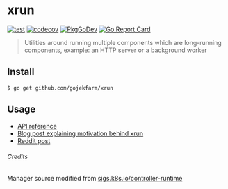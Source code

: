 # xrun 

[![test][github-workflow-badge]][github-workflow]
[![codecov][coverage-badge]][codecov]
[![PkgGoDev][pkg-go-dev-xrun-badge]][pkg-go-dev-xrun]
[![Go Report Card][go-report-card-badge]][go-report-card]

> Utilities around running multiple components
> which are long-running components, example: 
> an HTTP server or a background worker

## Install

```
$ go get github.com/gojekfarm/xrun
```

## Usage

- [API reference][api-docs]
- [Blog post explaining motivation behind xrun][blog-link]
- [Reddit post][reddit-link]

###### Credits

Manager source modified
from [sigs.k8s.io/controller-runtime](https://github.com/kubernetes-sigs/controller-runtime/tree/a1e2ea2/pkg/manager)

[github-workflow-badge]:
https://github.com/gojekfarm/xrun/workflows/test/badge.svg
[github-workflow]:
https://github.com/gojekfarm/xrun/actions?query=workflow%3Atest
[coverage-badge]: https://codecov.io/gh/gojekfarm/xrun/branch/main/graph/badge.svg?token=QPLV2ZDE84
[codecov]: https://codecov.io/gh/gojekfarm/xrun
[pkg-go-dev-xrun-badge]: https://pkg.go.dev/badge/github.com/gojekfarm/xrun
[pkg-go-dev-xrun]: https://pkg.go.dev/mod/github.com/gojekfarm/xrun?tab=packages
[go-report-card-badge]: https://goreportcard.com/badge/github.com/gojekfarm/xrun
[go-report-card]: https://goreportcard.com/report/github.com/gojekfarm/xrun
[api-docs]: https://pkg.go.dev/github.com/gojekfarm/xrun
[blog-link]: https://ajatprabha.in/2023/05/24/intro-xrun-package-managing-component-lifecycle-go
[reddit-link]: https://www.reddit.com/r/golang/comments/13r91gt/introducing_xrun_a_flexible_package_for_managing

